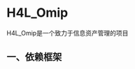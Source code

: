 # H4L_Omip
H4L_Omip是一个致力于信息资产管理的项目

## 一、依赖框架

[Django]: https://www.djangoproject.com/	"基于Python开发的后端大一统框架"
[FirstUI]: https://github.com/FirstUI/FirstUI	"基于Vue3的小程序框架"
[SCUI]: https://gitee.com/lolicode/scui	"基于Vue3的WEB端框架"

